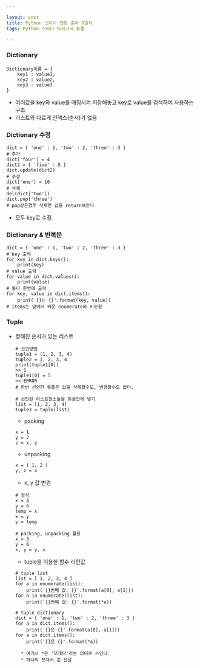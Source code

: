```yaml
---

layout: post
title: Python 스터디 멘토 준비 8일차
tags: Python 스터디 딕셔너리 튜플

---
```


### Dictionary
```
Dictionary이름 = {
	key1 : value1, 
    key2 : value2, 
    key3 : value3
}
```
* 여러값을 key와 value를 매칭시켜 저장해놓고 key로 value를 검색하여 사용하는 구조
* 리스트와 다르게 인덱스(순서)가 없음

### Dictionary 수정
```
dict = { 'one' : 1, 'two' : 2, 'three' : 3 }
# 추가
dict['four'] = 4
dict2 = { 'five' : 5 }
dict.update(dict2)
# 수정
dict['one'] = 10
# 삭제
del(dict['two'])
dict.pop('three')
# pop같은경우 삭제한 값을 return해준다
```
* 모두 key로 수정

### Dictionary & 반복문
```
dict = { 'one' : 1, 'two' : 2, 'three' : 3 }
# key 출력
for key in dict.keys():
	print(key)
# value 출력
for value in dict.values():
	print(value)
# 둘다 한번에 출력
for key, value in dict.items():
	print('{}는 {}'.format(key, value))
# items는 앞에서 배운 enumerate와 비슷함
```

### Tuple
* 정해진 순서가 있는 리스트
    ```
    # 선언방법
    tuple1 = (1, 2, 3, 4)
    tuple2 = 1, 2, 3, 4
    print(tuple1[0])
    >> 1
    tuple1[0] = 5
    >> ERROR
    # 한번 선언한 튜플은 값을 삭제할수도, 변경할수도 없다.

    # 선언된 리스트원소들을 튜플안에 넣기
    list = [1, 2, 3, 4]
    tuple3 = tuple(list)
	```
	* packing
	```
    x = 1
    y = 2
    z = x, y
    ```

	* unpacking
	```
    x = ( 1, 2 )
    y, z = x
    ```
	
    * x, y 값 변경
	```
    # 정석
    x = 3
    y = 6
    temp = x
    x = y
    y = temp

	# packing, unpacking 활용
    x = 3
    y = 6
    x, y = y, x
    ```

	* tuple을 이용한 함수 리턴값
	```
    # tuple list
    list = [ 1, 2, 3, 4 ]
    for a in enumerate(list):
    	print('{}번째 값: {}'.format(a[0], a[1]))
    for a in enumerate(list):
    	print('{}번째 값: {}'.format(*a))
    
    # tuple dictionary
    dict = { 'one' : 1, 'two' : 2, 'three' : 3 }
    for a in dict.items():
    	print('{}은 {}'.format(a[0], a[1]))
    for a in dict.items():
    	print('{}은 {}'.format(*a))
    ```
		* 여기서 *은 '쪼개다'라는 의미로 쓰인다.
		* 하나씩 쪼개서 값 전달